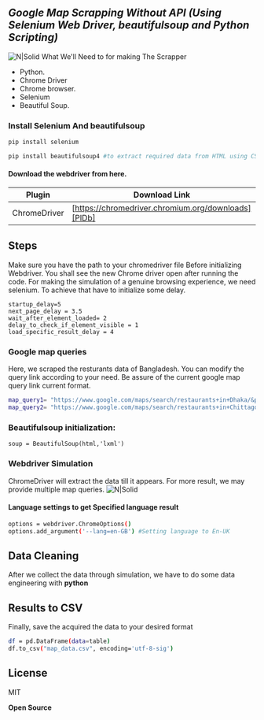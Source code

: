 ## _Google Map Scrapping Without API (Using Selenium Web Driver, beautifulsoup and Python Scripting)_

![N|Solid](https://i.ibb.co/FzfzLq4/scrape-google-maps-with-python-and-selenium-removebg-preview.png)
What We'll Need to for making The Scrapper
- Python.
- Chrome Driver 
- Chrome browser.
- Selenium 
- Beautiful Soup.
### Install Selenium And beautifulsoup 

```sh 
pip install selenium
```
```sh 
pip install beautifulsoup4 #to extract required data from HTML using CSS selectors or XPath  
``` 


#### Download the webdriver from here. 
| Plugin | Download Link |
| ------ | ------ |
| ChromeDriver | [https://chromedriver.chromium.org/downloads][PlDb] |

## Steps
Make sure you have the path to your chromedriver file Before initializing Webdriver. You shall see the new Chrome driver open after running the code.
For making the simulation of a genuine browsing experience, we need selenium.
To achieve that have to initialize some delay.
```
startup_delay=5
next_page_delay = 3.5
wait_after_element_loaded= 2
delay_to_check_if_element_visible = 1
load_specific_result_delay = 4
```
### Google map queries

Here, we scraped the resturants data of Bangladesh. You can modify the query link according to your need. Be assure of the current google map query link current format.
```sh
map_query1= "https://www.google.com/maps/search/restaurants+in+Dhaka/&pws=0"
map_query2= "https://www.google.com/maps/search/restaurants+in+Chittagong/&pws=0" 
```
### Beautifulsoup initialization:
```soup = BeautifulSoup(html,'lxml')```
### Webdriver Simulation
ChromeDriver will extract the data till it appears. For more result, we may provide multiple map queries.
![N|Solid](https://i.ibb.co/34RFx1Q/google-maps-HTML-parsing-768x518.png)
#### Language settings to get Specified language result
```sh
options = webdriver.ChromeOptions()
options.add_argument('--lang=en-GB') #Setting language to En-UK
```
## Data Cleaning
After we collect the data through simulation, we have to do some data engineering with **python**

## Results to CSV
Finally, save the acquired the data to your desired format
```sh
df = pd.DataFrame(data=table)
df.to_csv("map_data.csv", encoding='utf-8-sig')
```


## License

MIT

**Open Source**

